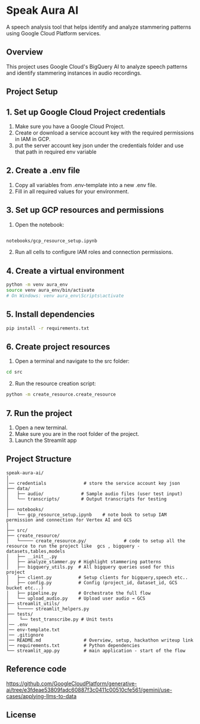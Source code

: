 # Speak Aura AI

A speech analysis tool that helps identify and analyze stammering patterns using Google Cloud Platform services.

## Overview

This project uses Google Cloud's BigQuery AI to analyze speech patterns and identify stammering instances in audio recordings.

## Project Setup

## 1. Set up Google Cloud Project credentials

1. Make sure you have a Google Cloud Project.  
2. Create or download a service account key with the required permissions in IAM in GCP.  
3. put the server account key json under the credentials folder and use that path in required env variable

## 2. Create a .env file

1. Copy all variables from .env-template into a new .env file.
2. Fill in all required values for your environment.

## 3. Set up GCP resources and permissions

1. Open the notebook:

``` bash

notebooks/gcp_resource_setup.ipynb

```
2. Run all cells to configure IAM roles and connection permissions.

## 4. Create a virtual environment

``` bash
python -m venv aura_env
source venv aura_env/bin/activate 
# On Windows: venv aura_env\Scripts\activate

```
## 5. Install dependencies

``` bash
pip install -r requirements.txt

```

## 6. Create project resources

1. Open a terminal and navigate to the src folder:

``` bash
cd src
```
2. Run the resource creation script:
``` bash
python -m create_resource.create_resource
```

## 7. Run the project

1. Open a new terminal.
2. Make sure you are in the root folder of the project.
3. Launch the Streamlit app


## Project Structure

```
speak-aura-ai/
│
│── credentials              # store the service account key json
├── data/
│   ├── audio/              # Sample audio files (user test input)
│   └── transcripts/        # Output transcripts for testing
│
├── notebooks/
│   └── gcp_resource_setup.ipynb    # note book to setup IAM permission and connection for Vertex AI and GCS
│
├── src/
├── create_resource/
│   └───── create_resource.py/              # code to setup all the resource to run the project like  gcs , bigquery - datasets,tables,models
│   ├── __init__.py
│   ├── analyze_stammer.py # Highlight stammering patterns
│   ├── bigquery_utils.py  # All bigquery queries used for this project
│   ├── client.py          # Setup clients for bigquery,speech etc..
│   ├── config.py          # Config (project_id, dataset_id, GCS bucket etc...)
│   ├── pipeline.py        # Orchestrate the full flow
│   └── upload_audio.py    # Upload user audio → GCS
├── streamlit_utils/
│   └───── streamlit_helpers.py
├── tests/
│    └── test_transcribe.py # Unit tests
│── .env    
│── env-template.txt    
│── .gitignore    
│── README.md                # Overview, setup, hackathon writeup link
│── requirements.txt         # Python dependencies
└── streamlit_app.py         # main application - start of the flow 

```



## Reference code

 https://github.com/GoogleCloudPlatform/generative-ai/tree/e3fdeae53809fadc60887f3c0411c00510cfe561/gemini/use-cases/applying-llms-to-data


## License

